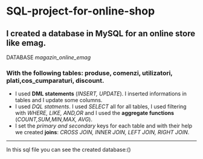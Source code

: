 # SQL-project-for-online-shop
## I created a database in MySQL for an online store like emag.
  DATABASE *magazin_online_emag*
### With the following tables: produse, comenzi, utilizatori, plati,cos_cumparaturi, discount. 
* I used **DML statements** (*INSERT, UPDATE*). I inserted informations in tables and I update some columns.
* I used *DQL statments*. I used *SELECT* all for all tables, I used filtering with *WHERE, LIKE, AND,OR* and I used the **aggregate functions** (*COUNT,SUM,MIN,MAX, AVG*).
* I set the *primary and secondary* keys for each table and with their help we created **joins**: *CROSS JOIN, INNER JOIN, LEFT JOIN, RIGHT JOIN*.
----------------------------------------------    
In this sql file you can see the created database:()
